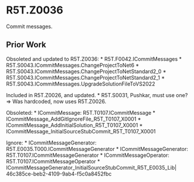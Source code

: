 # R5T.Z0036
Commit messages.


## Prior Work

Obsoleted and updated to R5T.Z0036:
	* R5T.F0042.ICommitMessages
	* R5T.S0043.ICommitMessages.ChangeProjectToNet6
	* R5T.S0043.ICommitMessages.ChangeProjectToNetStandard2_0
	* R5T.S0043.ICommitMessages.ChangeProjectToNetStandard2_1
	* R5T.S0043.ICommitMessages.UpgradeSolutionFileToVS2022

Included in R5T.Z0026, and updated.
	* R5T.S0031, Pushkar, must use one?
		=> Was hardcoded, now uses R5T.Z0026.

Obsoleted:
	* ICommitMessage: R5T.T0107.ICommitMessage
	* ICommitMessage_AddGitIgnoreFile_R5T_T0107_X0001
	* ICommitMessage_AddInitialSolution_R5T_T0107_X0001
	* ICommitMessage_InitialSourceStubCommit_R5T_T0107_X0001

Ignore:
	* ICommitMessageGenerator: R5T.E0035.T000.ICommitMessageGenerator
	* ICommitMessageGenerator: R5T.T0107.ICommitMessageGenerator
	* ICommitMessageOperator: R5T.T0107.ICommitMessageOperator
	* ICommitMessageGenerator_InitialSourceStubCommit_R5T_E0035_Lib| 46c385ce-beb2-4109-9ab4-f5c0a8452fbc
